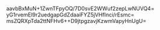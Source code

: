 aavbBxMuN+1ZwnTFpyOQ/7D0svE2WWuf2zepLwNUVQ4=
yG1rvemEl9r2uedgapGdZdaaiFYZ5jVHfInci/rEsmc=
msZQRXpTda2ttNFHv6++D9jtpgzavjKzwmVapyHnUgU=
